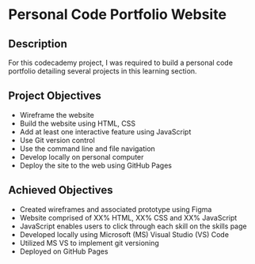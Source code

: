 # Personal Code Portfolio Website

## Description

For this codecademy project, I was required to build a personal code portfolio detailing several projects in this learning section. 
 
## Project Objectives

 
*   Wireframe the website 
*   Build the website using HTML, CSS
*   Add at least one interactive feature using JavaScript
*   Use Git version control
*   Use the command line and file navigation
*   Develop locally on personal computer
*   Deploy the site to the web using GitHub Pages

## Achieved Objectives

* Created wireframes and associated prototype using Figma
* Website comprised of XX% HTML, XX% CSS and XX% JavaScript
* JavaScript enables users to click through each skill on the skills page 
* Developed locally using Microsoft (MS) Visual Studio (VS) Code
* Utilized MS VS to implement git versioning
* Deployed on GitHub Pages

